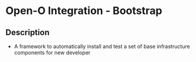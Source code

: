 
# Open-O Integration - Bootstrap

## Description

* A framework to automatically install and test a set of base infrastructure components for new developer

